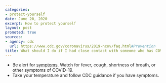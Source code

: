 ```yaml
---
categories:
- protect-yourself
date: June 20, 2020
excerpt: How to protect yourself
layout: post
promoted: true
sources:
- agency: cdc
  url: https://www.cdc.gov/coronavirus/2019-ncov/faq.html#Prevention
title: What should I do if I had close contact with someone who has COVID-19?
---
```


* Be alert for [symptoms](https://www.cdc.gov/coronavirus/2019-ncov/symptoms-testing/symptoms.html). Watch for fever, cough, shortness of breath, or other symptoms of COVID-19.
* Take your temperature and follow CDC guidance if you have symptoms.
